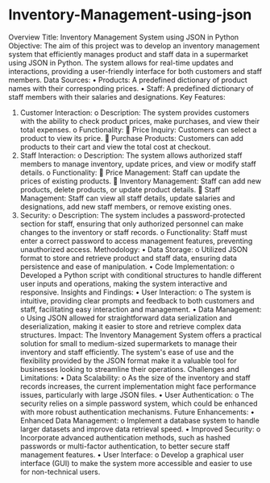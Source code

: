 # Inventory-Management-using-json
Overview
Title: Inventory Management System using JSON in Python
Objective:
The aim of this project was to develop an inventory management system that efficiently manages product and staff data in a supermarket using JSON in Python. The system allows for real-time updates and interactions, providing a user-friendly interface for both customers and staff members.
Data Sources:
•	Products: A predefined dictionary of product names with their corresponding prices.
•	Staff: A predefined dictionary of staff members with their salaries and designations.
Key Features:
1.	Customer Interaction:
o	Description: The system provides customers with the ability to check product prices, make purchases, and view their total expenses.
o	Functionality:
	Price Inquiry: Customers can select a product to view its price.
	Purchase Products: Customers can add products to their cart and view the total cost at checkout.
2.	Staff Interaction:
o	Description: The system allows authorized staff members to manage inventory, update prices, and view or modify staff details.
o	Functionality:
	Price Management: Staff can update the prices of existing products.
	Inventory Management: Staff can add new products, delete products, or update product details.
	Staff Management: Staff can view all staff details, update salaries and designations, add new staff members, or remove existing ones.
3.	Security:
o	Description: The system includes a password-protected section for staff, ensuring that only authorized personnel can make changes to the inventory or staff records.
o	Functionality: Staff must enter a correct password to access management features, preventing unauthorized access.
Methodology:
•	Data Storage:
o	Utilized JSON format to store and retrieve product and staff data, ensuring data persistence and ease of manipulation.
•	Code Implementation:
o	Developed a Python script with conditional structures to handle different user inputs and operations, making the system interactive and responsive.
Insights and Findings:
•	User Interaction:
o	The system is intuitive, providing clear prompts and feedback to both customers and staff, facilitating easy interaction and management.
•	Data Management:
o	Using JSON allowed for straightforward data serialization and deserialization, making it easier to store and retrieve complex data structures.
Impact:
The Inventory Management System offers a practical solution for small to medium-sized supermarkets to manage their inventory and staff efficiently. The system's ease of use and the flexibility provided by the JSON format make it a valuable tool for businesses looking to streamline their operations.
Challenges and Limitations:
•	Data Scalability:
o	As the size of the inventory and staff records increases, the current implementation might face performance issues, particularly with large JSON files.
•	User Authentication:
o	The security relies on a simple password system, which could be enhanced with more robust authentication mechanisms.
Future Enhancements:
•	Enhanced Data Management:
o	Implement a database system to handle larger datasets and improve data retrieval speed.
•	Improved Security:
o	Incorporate advanced authentication methods, such as hashed passwords or multi-factor authentication, to better secure staff management features.
•	User Interface:
o	Develop a graphical user interface (GUI) to make the system more accessible and easier to use for non-technical users.
